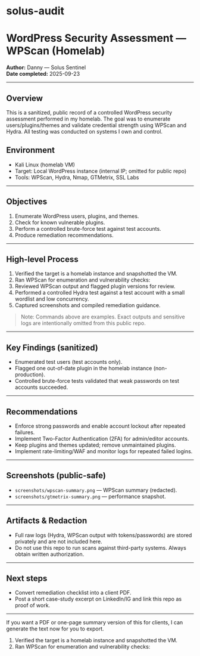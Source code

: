 # solus-audit
# WordPress Security Assessment — WPScan (Homelab)

**Author:** Danny — Solus Sentinel  
**Date completed:** 2025-09-23

---

## Overview
This is a sanitized, public record of a controlled WordPress security assessment performed in my homelab. The goal was to enumerate users/plugins/themes and validate credential strength using WPScan and Hydra. All testing was conducted on systems I own and control.

## Environment
- Kali Linux (homelab VM)
- Target: Local WordPress instance (internal IP; omitted for public repo)
- Tools: WPScan, Hydra, Nmap, GTMetrix, SSL Labs

---

## Objectives
1. Enumerate WordPress users, plugins, and themes.  
2. Check for known vulnerable plugins.  
3. Perform a controlled brute-force test against test accounts.  
4. Produce remediation recommendations.

---
## High-level Process
1. Verified the target is a homelab instance and snapshotted the VM.  
2. Ran WPScan for enumeration and vulnerability checks:
3. Reviewed WPScan output and flagged plugin versions for review.  
4. Performed a controlled Hydra test against a test account with a small wordlist and low concurrency.  
5. Captured screenshots and compiled remediation guidance.

> Note: Commands above are examples. Exact outputs and sensitive logs are intentionally omitted from this public repo.

---

## Key Findings (sanitized)
- Enumerated test users (test accounts only).  
- Flagged one out-of-date plugin in the homelab instance (non-production).  
- Controlled brute-force tests validated that weak passwords on test accounts succeeded.

---

## Recommendations
- Enforce strong passwords and enable account lockout after repeated failures.  
- Implement Two-Factor Authentication (2FA) for admin/editor accounts.  
- Keep plugins and themes updated; remove unmaintained plugins.  
- Implement rate-limiting/WAF and monitor logs for repeated failed logins.

---

## Screenshots (public-safe)
- `screenshots/wpscan-summary.png` — WPScan summary (redacted).  
- `screenshots/gtmetrix-summary.png` — performance snapshot.

---

## Artifacts & Redaction
- Full raw logs (Hydra, WPScan output with tokens/passwords) are stored privately and are not included here.  
- Do not use this repo to run scans against third-party systems. Always obtain written authorization.

---

## Next steps
- Convert remediation checklist into a client PDF.  
- Post a short case-study excerpt on LinkedIn/IG and link this repo as proof of work.

---

If you want a PDF or one-page summary version of this for clients, I can generate the text now for you to export.
1. Verified the target is a homelab instance and snapshotted the VM.  
2. Ran WPScan for enumeration and vulnerability checks:  
